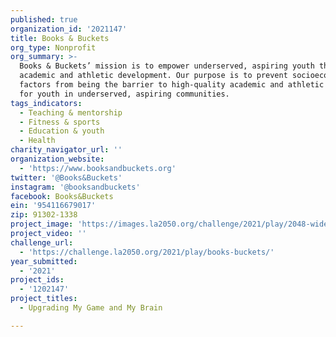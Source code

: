 ```yaml
---
published: true
organization_id: '2021147'
title: Books & Buckets
org_type: Nonprofit
org_summary: >-
  Books & Buckets’ mission is to empower underserved, aspiring youth through
  academic and athletic development. Our purpose is to prevent socioeconomic
  factors from being the barrier to high-quality academic and athletic services
  for youth in underserved, aspiring communities.
tags_indicators:
  - Teaching & mentorship
  - Fitness & sports
  - Education & youth
  - Health
charity_navigator_url: ''
organization_website:
  - 'https://www.booksandbuckets.org'
twitter: '@Books&Buckets'
instagram: '@booksandbuckets'
facebook: Books&Buckets
ein: '954116679017'
zip: 91302-1338
project_image: 'https://images.la2050.org/challenge/2021/play/2048-wide/books-buckets.jpg'
project_video: ''
challenge_url:
  - 'https://challenge.la2050.org/2021/play/books-buckets/'
year_submitted:
  - '2021'
project_ids:
  - '1202147'
project_titles:
  - Upgrading My Game and My Brain

---
```

